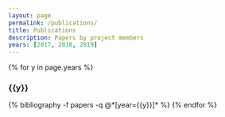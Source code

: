 ```yaml
---
layout: page
permalink: /publications/
title: Publications
description: Papers by project members
years: [2017, 2018, 2019]
---
```


{% for y in page.years %}
  <h3 class="year">{{y}}</h3>
  {% bibliography -f papers -q @*[year={{y}}]* %}
{% endfor %}
